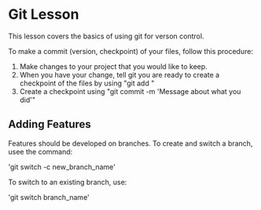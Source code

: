 # Git Lesson

This lesson covers the basics of using git for verson control.

To make a commit (version, checkpoint) of your files, follow this procedure:

1. Make changes to your project that you would like to keep.
2. When you have your change, tell git you are ready to create a checkpoint of the files by using "git add <file name>"
3. Create a checkpoint using "git commit -m 'Message about what you did'"

## Adding Features
Features should be developed on branches. To create and switch a branch, usee the command:

'git switch -c new_branch_name'

To switch to an existing branch, use:

'git switch branch_name'
